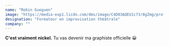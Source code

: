 ```yaml
---
name: "Robin Gueguen"
image: "https://media-exp1.licdn.com/dms/image/C4D03AQEU1c71r8gZmg/profile-displayphoto-shrink_200_200/0/1550681184861?e=1613001600&v=beta&t=M-H6Okd6tiuv2Zdb4Qk6tZfBUG9AoAi-n-qdxlOkh7Q"
designation: "Formateur en improvisation théâtrale"
company: ""
---
```

**C'est vraiment nickel.** Tu vas devenir ma graphiste officielle 😀